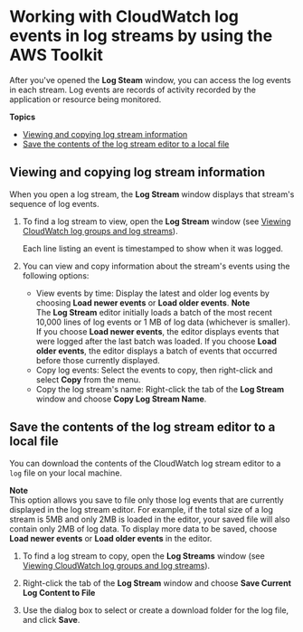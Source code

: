 # Working with CloudWatch log events in log streams by using the AWS Toolkit<a name="working-CloudWatch-log-events"></a>

After you've opened the **Log Steam** window, you can access the log events in each stream\. Log events are records of activity recorded by the application or resource being monitored\.

**Topics**
+ [Viewing and copying log stream information](#viewing-log-events)
+ [Save the contents of the log stream editor to a local file](#saving-CW-logs)

## Viewing and copying log stream information<a name="viewing-log-events"></a>

When you open a log stream, the **Log Stream** window displays that stream's sequence of log events\. 

1. To find a log stream to view, open the **Log Stream** window \(see [Viewing CloudWatch log groups and log streams](viewing-CloudWatch-logs.md)\)\.

   Each line listing an event is timestamped to show when it was logged\. 

1. You can view and copy information about the stream's events using the following options:
   + View events by time: Display the latest and older log events by choosing **Load newer events** or **Load older events**\. 
**Note**  
The **Log Stream** editor initially loads a batch of the most recent 10,000 lines of log events or 1 MB of log data \(whichever is smaller\)\. If you choose **Load newer events**, the editor displays events that were logged after the last batch was loaded\. If you choose **Load older events**, the editor displays a batch of events that occurred before those currently displayed\. 
   + Copy log events: Select the events to copy, then right\-click and select **Copy** from the menu\.
   + Copy the log stream's name: Right\-click the tab of the **Log Stream** window and choose **Copy Log Stream Name**\.

## Save the contents of the log stream editor to a local file<a name="saving-CW-logs"></a>

You can download the contents of the CloudWatch log stream editor to a `log` file on your local machine\.

**Note**  
This option allows you save to file only those log events that are currently displayed in the log stream editor\. For example, if the total size of a log stream is 5MB and only 2MB is loaded in the editor, your saved file will also contain only 2MB of log data\. To display more data to be saved, choose **Load newer events** or **Load older events** in the editor\. 

1. To find a log stream to copy, open the **Log Streams** window \(see [Viewing CloudWatch log groups and log streams](viewing-CloudWatch-logs.md)\)\.

1. Right\-click the tab of the **Log Stream** window and choose **Save Current Log Content to File**

1. Use the dialog box to select or create a download folder for the log file, and click **Save**\.